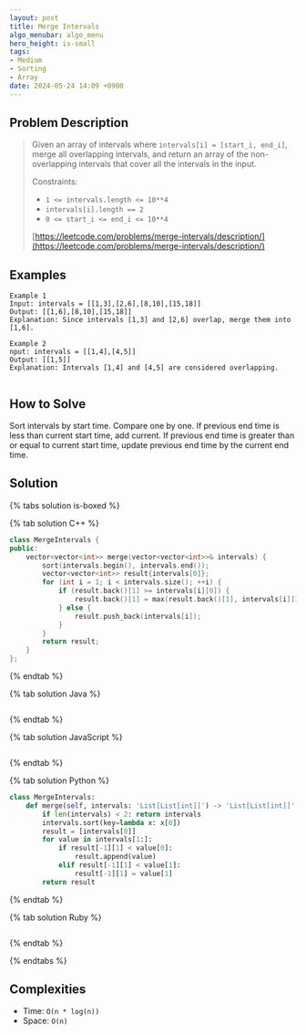 ```yaml
---
layout: post
title: Merge Intervals
algo_menubar: algo_menu
hero_height: is-small
tags:
- Medium
- Sorting
- Array
date: 2024-05-24 14:09 +0900
---
```

## Problem Description
> Given an array of intervals where `intervals[i] = [start_i, end_i]`, merge all overlapping intervals,
> and return an array of the non-overlapping intervals that cover all the intervals in the input.
>
> Constraints:
> - `1 <= intervals.length <= 10**4`
> - `intervals[i].length == 2`
> - `0 <= start_i <= end_i <= 10**4`
>
> [https://leetcode.com/problems/merge-intervals/description/](https://leetcode.com/problems/merge-intervals/description/)

## Examples
```
Example 1
Input: intervals = [[1,3],[2,6],[8,10],[15,18]]
Output: [[1,6],[8,10],[15,18]]
Explanation: Since intervals [1,3] and [2,6] overlap, merge them into [1,6].
```

```
Example 2
nput: intervals = [[1,4],[4,5]]
Output: [[1,5]]
Explanation: Intervals [1,4] and [4,5] are considered overlapping.
 
```

## How to Solve

Sort intervals by start time. Compare one by one.
If previous end time is less than current start time, add current.
If previous end time is greater than or equal to current start time, update previous end time by
the current end time.

## Solution

{% tabs solution is-boxed %}

{% tab solution C++ %}
```cpp
class MergeIntervals {
public:
    vector<vector<int>> merge(vector<vector<int>>& intervals) {
        sort(intervals.begin(), intervals.end());
        vector<vector<int>> result{intervals[0]};
        for (int i = 1; i < intervals.size(); ++i) {
            if (result.back()[1] >= intervals[i][0]) {
                result.back()[1] = max(result.back()[1], intervals[i][1]);
            } else {
                result.push_back(intervals[i]);
            }
        }
        return result;
    }
};
```
{% endtab %}

{% tab solution Java %}
```java

```
{% endtab %}

{% tab solution JavaScript %}
```js

```
{% endtab %}

{% tab solution Python %}
```python
class MergeIntervals:
    def merge(self, intervals: 'List[List[int]]') -> 'List[List[int]]':
        if len(intervals) < 2: return intervals
        intervals.sort(key=lambda x: x[0])
        result = [intervals[0]]
        for value in intervals[1:]:
            if result[-1][1] < value[0]:
                result.append(value)
            elif result[-1][1] < value[1]:
                result[-1][1] = value[1]
        return result
```
{% endtab %}

{% tab solution Ruby %}
```ruby

```
{% endtab %}

{% endtabs %}



## Complexities
- Time: `O(n * log(n))`
- Space: `O(n)`
